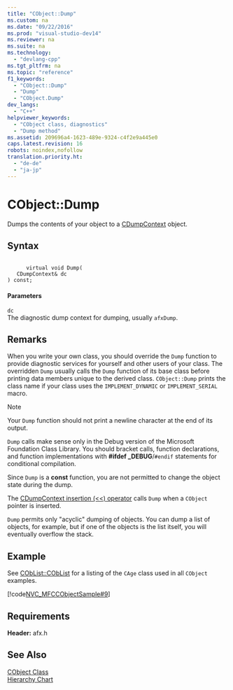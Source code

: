 ```yaml
---
title: "CObject::Dump"
ms.custom: na
ms.date: "09/22/2016"
ms.prod: "visual-studio-dev14"
ms.reviewer: na
ms.suite: na
ms.technology: 
  - "devlang-cpp"
ms.tgt_pltfrm: na
ms.topic: "reference"
f1_keywords: 
  - "CObject::Dump"
  - "Dump"
  - "CObject.Dump"
dev_langs: 
  - "C++"
helpviewer_keywords: 
  - "CObject class, diagnostics"
  - "Dump method"
ms.assetid: 209696a4-1623-489e-9324-c4f2e9a445e0
caps.latest.revision: 16
robots: noindex,nofollow
translation.priority.ht: 
  - "de-de"
  - "ja-jp"
---
```

# CObject::Dump
Dumps the contents of your object to a [CDumpContext](../vs140/cdumpcontext-class.md) object.  
  
## Syntax  
  
```  
  
      virtual void Dump(  
   CDumpContext& dc   
) const;  
```  
  
#### Parameters  
 `dc`  
 The diagnostic dump context for dumping, usually `afxDump`.  
  
## Remarks  
 When you write your own class, you should override the `Dump` function to provide diagnostic services for yourself and other users of your class. The overridden `Dump` usually calls the `Dump` function of its base class before printing data members unique to the derived class. `CObject::Dump` prints the class name if your class uses the `IMPLEMENT_DYNAMIC` or `IMPLEMENT_SERIAL` macro.  
  
> [!NOTE]
>  Your `Dump` function should not print a newline character at the end of its output.  
  
 `Dump` calls make sense only in the Debug version of the Microsoft Foundation Class Library. You should bracket calls, function declarations, and function implementations with **#ifdef _DEBUG**/`#endif` statements for conditional compilation.  
  
 Since `Dump` is a **const** function, you are not permitted to change the object state during the dump.  
  
 The [CDumpContext insertion (<<) operator](../vs140/cdumpcontext--operator---.md) calls `Dump` when a `CObject` pointer is inserted.  
  
 `Dump` permits only "acyclic" dumping of objects. You can dump a list of objects, for example, but if one of the objects is the list itself, you will eventually overflow the stack.  
  
## Example  
 See [CObList::CObList](../vs140/coblist--coblist.md) for a listing of the `CAge` class used in all `CObject` examples.  
  
 [!code[NVC_MFCCObjectSample#9](../vs140/codesnippet/CPP/cobject--dump_1.cpp)]  
  
## Requirements  
 **Header:** afx.h  
  
## See Also  
 [CObject Class](../vs140/cobject-class.md)   
 [Hierarchy Chart](../vs140/hierarchy-chart.md)